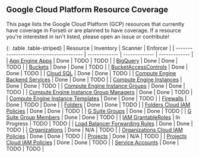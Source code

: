 ## Google Cloud Platform Resource Coverage

This page lists the Google Cloud Platform (GCP) resources that currently have
coverage in Forseti or are planned to have coverage. If a resource you're
interested in isn't listed, please open an issue or contribute!

{: .table .table-striped}
| Resource                                | Inventory     | Scanner       | Enforcer      |
| --------------------------------------- | ------------- | ------------- | ------------- |
| [App Engine Apps](https://cloud.google.com/appengine/docs/admin-api/reference/rest/v1/apps) | Done | TODO | TODO |
| [BigQuery](https://cloud.google.com/bigquery/docs/reference/rest/v2/) | Done | Done | TODO |
| [Buckets](https://cloud.google.com/storage/docs/json_api/v1/buckets#resource) | Done | Done | TODO |
| [BucketAccessControls](https://cloud.google.com/storage/docs/json_api/v1/bucketAccessControls#resource) | Done | Done | TODO |
| [Cloud SQL](https://cloud.google.com/sql/docs/mysql/admin-api/v1beta4/instances#resource) | Done | Done | TODO |
| [Compute Engine Backend Services](https://cloud.google.com/compute/docs/reference/latest/backendServices#resource) | Done | Done | TODO |
| [Compute Engine Instances](https://cloud.google.com/compute/docs/reference/latest/instances#resource) | Done | Done | TODO |
| [Compute Engine Instance Groups](https://cloud.google.com/compute/docs/reference/latest/instanceGroups#resource) | Done | Done | TODO |
| [Compute Engine Instance Group Managers](https://cloud.google.com/compute/docs/reference/latest/instanceGroupManagers) | Done | Done | TODO |
| [Compute Engine Instance Templates](https://cloud.google.com/compute/docs/reference/latest/instanceTemplates) | Done | Done | TODO |
| [Firewalls](https://cloud.google.com/compute/docs/reference/latest/firewalls) | Done | TODO | Done |
| [Folders](https://cloud.google.com/resource-manager/reference/rest/v2beta1/folders) | Done | Done | TODO |
| [Folders Cloud IAM Policies](https://cloud.google.com/iam/reference/rest/v1/Policy) | Done | Done | TODO |
| [G Suite Groups](https://developers.google.com/admin-sdk/directory/v1/guides/manage-groups) | Done | Done | TODO |
| [G Suite Group Members](https://developers.google.com/admin-sdk/directory/v1/guides/manage-group-members) | Done | Done | TODO |
| [IAM GrantableRoles](https://cloud.google.com/iam/reference/rest/v1/roles/queryGrantableRoles) | In Progress | TODO | TODO |
| [Load Balancer Forwarding Rules](https://cloud.google.com/compute/docs/reference/latest/forwardingRules#resource) | Done | Done | TODO |
| [Organizations](https://cloud.google.com/resource-manager/reference/rest/v1/organizations) | Done | N/A | TODO |
| [Organizations Cloud IAM Policies](https://cloud.google.com/iam/reference/rest/v1/Policy) | Done | Done | TODO |
| [Projects](https://cloud.google.com/resource-manager/reference/rest/v1/projects) | Done | N/A | TODO |
| [Projects Cloud IAM Policies](https://cloud.google.com/resource-manager/reference/rest/v1beta1/projects/getIamPolicy) | Done | Done | TODO |
| [Service Accounts](https://cloud.google.com/iam/reference/rest/v1/projects.serviceAccounts) | Done | TODO | TODO |
